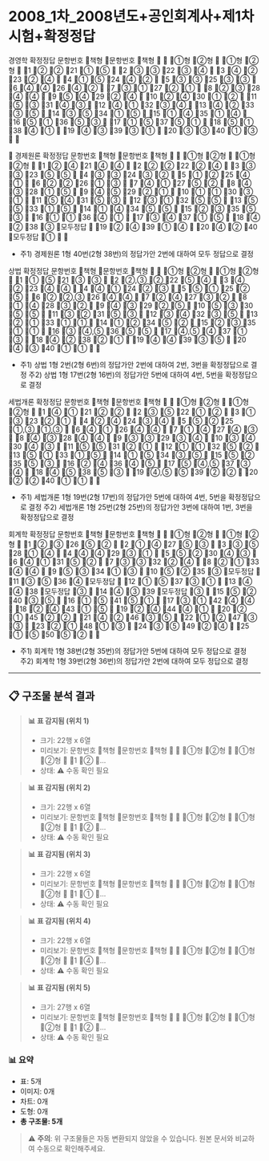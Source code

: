 # 2008_1차_2008년도+공인회계사+제1차시험+확정정답

경영학 확정정답
문항번호
책형
문항번호
책형


①형
②형

①형
②형

1
②
②
21
①
⑤

2
③
③
22
③
④

3
④
②
23
②
④

4
①
⑤
24
④
②

5
③
③
25
③
③

6
④
④
26
④
②

7
③
①
27
②
①

8
②
③
28
④
④

9
⑤
④
29
②
④

10
②
④
30
①
②

11
⑤
③
31
④
③

12
④
①
32
③
④

13
④
②
33
③
⑤

14
③
⑤
34
①
⑤

15
①
④
35
①
④

16
⑤
①
36
⑤
③

17
①
⑤
37
⑤
①

18
⑤
①
38
④
①

19
④
③
39
③
①

20
③
③
40
①
③



   


경제원론 확정정답
문항번호
책형
문항번호
책형


①형
②형

①형
②형

1
②
④
21
④
④

2
②
②
22
②
④

3
③
③
23
⑤
⑤

4
③
③
24
③
②

5
①
②
25
④
①

6
②
②
26
①
③

7
④
①
27
⑤
②

8
④
③
28
①
⑤

9
④
⑤
29
②
①

10
①
①
30
③
①

11
⑤
④
31
⑤
③

12
③
①
32
⑤
⑤

13
⑤
⑤
33
①
⑤

14
①
④
34
⑤
⑤

15
②
③
35
⑤
③

16
①
①
36
④
①

17
③
④
37
①
⑤

18
④
②
38
③
모두정답

19
②
④
39
①
④

20
④
②
40
모두정답
①



   * 주1) 경제원론 1형 40번(2형 38번)의 정답가안 2번에 대하여 모두 정답으로 결정


상법  확정정답
문항번호
책형
문항번호
책형


①형
②형

①형
②형

1
①
⑤
21
③
③

2
②,③
②
22
⑤
④

3
④
②
23
④
④

4
④
①
24
②
③

5
⑤
①
25
②
⑤

6
②
②,③
26
④
④

7
②
④
27
③
②

8
①
④
28
③
②

9
④
③
29
②
⑤

10
⑤
③
30
⑤
⑤

11
③
②
31
⑤
③

12
③
④
32
③
⑤

13
②
①
33
①
①

14
①
②
34
⑤
②

15
②
③
35
①
①

16
③
④,⑤
36
⑤
⑤

17
④,⑤
④
37
①
③

18
④
②
38
②
①

19
④
④
39
③
⑤

20
④
③
40
①
①



   * 주1) 상법 1형 2번(2형 6번)의 정답가안 2번에 대하여 2번, 3번을 확정정답으로 결정 
     주2) 상법 1형 17번(2형 16번)의 정답가안 5번에 대하여 4번, 5번을 확정정답으로 결정


세법개론 확정정답
문항번호
책형
문항번호
책형


①형
②형

①형
②형

1
④
①
21
②
②

2
③
⑤
22
①
②

3
①
③
23
②
①

4
②
④
24
③
④

5
⑤
②
25
①,③
①,③

6
④
①
26
④
④

7
①
④
27
④
③

8
④
③
28
④
④

9
③
③
29
③
④

10
③
④
30
④
③

11
⑤
⑤
31
②
①

12
①
①
32
⑤
②

13
⑤
①
33
①
⑤

14
①
⑤
34
③
⑤

15
⑤
②
35
⑤
③

16
②
④
36
④
⑤

17
⑤
④,⑤
37
③
④

18
④
⑤
38
⑤
③

19
④,⑤
⑤
39
②
②

20
②
②
40
①
①



   * 주1) 세법개론 1형 19번(2형 17번)의 정답가안 5번에 대하여 4번, 5번을 확정정답으로 결정 
     주2) 세법개론 1형 25번(2형 25번)의 정답가안 3번에 대하여 1번, 3번을 확정정답으로 결정





회계학 확정정답
문항번호
책형
문항번호
책형


①형
②형

①형
②형

1
②
③
26
⑤
②

2
①
④
27
⑤
③

3
③
⑤
28
①
④

4
④
④
29
③
①

5
⑤
②
30
④
③

6
④
①
31
⑤
②

7
③
③
32
②
④

8
②
①
33
④
④

9
⑤
③
34
①
③

10
⑤
②
35
③
모두정답

11
③
⑤
36
④
모두정답

12
①
⑤
37
③
①

13
④
④
38
모두정답
③

14
④
③
39
모두정답
③

15
⑤
②
40
③
⑤

16
①
⑤
41
⑤
①

17
③
①
42
④
④

18
②
④
43
①
⑤

19
②
④
44
④
①

20
②
①
45
②
②

21
④
②
46
③
⑤

22
①
②
47
③
③

23
②
①
48
①
③

24
③
⑤
49
②
④

25
①
⑤
50
⑤
②



   * 주1) 회계학 1형 38번(2형 35번)의 정답가안 5번에 대하여 모두 정답으로 결정  
     주2) 회계학 1형 39번(2형 36번)의 정답가안 2번에 대하여 모두 정답으로 결정

---

## 📋 구조물 분석 결과



> **📊 표 감지됨 (위치 1)**
> - 크기: 22행 x 6열
> - 미리보기: 문항번호 책형 문항번호 책형   ①형 ②형  ①형 ②형  1 ② ...
> - 상태: ⚠️ 수동 확인 필요

<!-- [TABLE_1_22x6] -->



> **📊 표 감지됨 (위치 2)**
> - 크기: 22행 x 6열
> - 미리보기: 문항번호 책형 문항번호 책형   ①형 ②형  ①형 ②형  1 ② ...
> - 상태: ⚠️ 수동 확인 필요

<!-- [TABLE_2_22x6] -->



> **📊 표 감지됨 (위치 3)**
> - 크기: 22행 x 6열
> - 미리보기: 문항번호 책형 문항번호 책형   ①형 ②형  ①형 ②형  1 ① ...
> - 상태: ⚠️ 수동 확인 필요

<!-- [TABLE_3_22x6] -->



> **📊 표 감지됨 (위치 4)**
> - 크기: 22행 x 6열
> - 미리보기: 문항번호 책형 문항번호 책형   ①형 ②형  ①형 ②형  1 ④ ...
> - 상태: ⚠️ 수동 확인 필요

<!-- [TABLE_4_22x6] -->



> **📊 표 감지됨 (위치 5)**
> - 크기: 27행 x 6열
> - 미리보기: 문항번호 책형 문항번호 책형   ①형 ②형  ①형 ②형  1 ② ...
> - 상태: ⚠️ 수동 확인 필요

<!-- [TABLE_5_27x6] -->



### 📊 요약

- 표: 5개
- 이미지: 0개
- 차트: 0개
- 도형: 0개
- **총 구조물: 5개**

> ⚠️ **주의**: 위 구조물들은 자동 변환되지 않았을 수 있습니다. 원본 문서와 비교하여 수동으로 확인해주세요.
